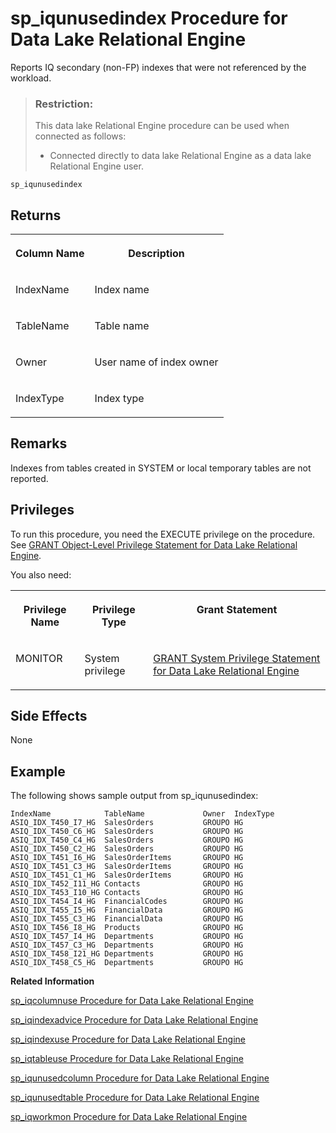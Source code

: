 <!-- loioa5bc6ce984f21015a5b1fbca46ba89ce -->

# sp\_iqunusedindex Procedure for Data Lake Relational Engine

Reports IQ secondary \(non-FP\) indexes that were not referenced by the workload.



> ### Restriction:  
> This data lake Relational Engine procedure can be used when connected as follows:
> 
> -   Connected directly to data lake Relational Engine as a data lake Relational Engine user.



```
sp_iqunusedindex 
```



<a name="loioa5bc6ce984f21015a5b1fbca46ba89ce__section_mhb_l4m_nbb"/>

## Returns


<table>
<tr>
<th valign="top">

Column Name



</th>
<th valign="top">

Description



</th>
</tr>
<tr>
<td valign="top">

IndexName



</td>
<td valign="top">

Index name



</td>
</tr>
<tr>
<td valign="top">

TableName



</td>
<td valign="top">

Table name



</td>
</tr>
<tr>
<td valign="top">

Owner



</td>
<td valign="top">

User name of index owner



</td>
</tr>
<tr>
<td valign="top">

IndexType



</td>
<td valign="top">

Index type



</td>
</tr>
</table>



<a name="loioa5bc6ce984f21015a5b1fbca46ba89ce__iq_refbb_1827"/>

## Remarks

Indexes from tables created in SYSTEM or local temporary tables are not reported.



<a name="loioa5bc6ce984f21015a5b1fbca46ba89ce__iq_refbb_1826"/>

## Privileges

To run this procedure, you need the EXECUTE privilege on the procedure. See [GRANT Object-Level Privilege Statement for Data Lake Relational Engine](../080-sql-statements/grant-object-level-privilege-statement-for-data-lake-relational-engine-a3e154f.md). 

You also need:


<table>
<tr>
<th valign="top">

Privilege Name



</th>
<th valign="top">

Privilege Type



</th>
<th valign="top">

Grant Statement



</th>
</tr>
<tr>
<td valign="top">

MONITOR



</td>
<td valign="top">

System privilege



</td>
<td valign="top">

[GRANT System Privilege Statement for Data Lake Relational Engine](../080-sql-statements/grant-system-privilege-statement-for-data-lake-relational-engine-a3dfcb0.md)



</td>
</tr>
</table>



## Side Effects

None



<a name="loioa5bc6ce984f21015a5b1fbca46ba89ce__iq_refbb_1829"/>

## Example

The following shows sample output from sp\_iqunusedindex:

```
IndexName            TableName             Owner  IndexType ASIQ_IDX_T450_I7_HG  SalesOrders           GROUPO HG 
ASIQ_IDX_T450_C6_HG  SalesOrders           GROUPO HG ASIQ_IDX_T450_C4_HG  SalesOrders           GROUPO HG 
ASIQ_IDX_T450_C2_HG  SalesOrders           GROUPO HG ASIQ_IDX_T451_I6_HG  SalesOrderItems       GROUPO HG 
ASIQ_IDX_T451_C3_HG  SalesOrderItems       GROUPO HG ASIQ_IDX_T451_C1_HG  SalesOrderItems       GROUPO HG 
ASIQ_IDX_T452_I11_HG Contacts              GROUPO HG ASIQ_IDX_T453_I10_HG Contacts              GROUPO HG 
ASIQ_IDX_T454_I4_HG  FinancialCodes        GROUPO HG ASIQ_IDX_T455_I5_HG  FinancialData         GROUPO HG 
ASIQ_IDX_T455_C3_HG  FinancialData         GROUPO HG ASIQ_IDX_T456_I8_HG  Products              GROUPO HG 
ASIQ_IDX_T457_I4_HG  Departments           GROUPO HG ASIQ_IDX_T457_C3_HG  Departments           GROUPO HG 
ASIQ_IDX_T458_I21_HG Departments           GROUPO HG ASIQ_IDX_T458_C5_HG  Departments           GROUPO HG
```

**Related Information**  


[sp\_iqcolumnuse Procedure for Data Lake Relational Engine](sp-iqcolumnuse-procedure-for-data-lake-relational-engine-a59fb88.md "Reports detailed usage information for columns accessed by the workload.")

[sp\_iqindexadvice Procedure for Data Lake Relational Engine](sp-iqindexadvice-procedure-for-data-lake-relational-engine-a5ab8bc.md "Displays stored index advice messages. Optionally clears advice storage.")

[sp\_iqindexuse Procedure for Data Lake Relational Engine](sp-iqindexuse-procedure-for-data-lake-relational-engine-a5ae206.md "Reports detailed usage information for secondary (non-FP) indexes accessed by the workload.")

[sp\_iqtableuse Procedure for Data Lake Relational Engine](sp-iqtableuse-procedure-for-data-lake-relational-engine-a5bae03.md "Reports detailed usage information for tables accessed by the workload.")

[sp\_iqunusedcolumn Procedure for Data Lake Relational Engine](sp-iqunusedcolumn-procedure-for-data-lake-relational-engine-a5bbef3.md "Reports IQ columns that were not referenced by the workload.")

[sp\_iqunusedtable Procedure for Data Lake Relational Engine](sp-iqunusedtable-procedure-for-data-lake-relational-engine-a5bced3.md "Reports IQ tables that were not referenced by the workload.")

[sp\_iqworkmon Procedure for Data Lake Relational Engine](sp-iqworkmon-procedure-for-data-lake-relational-engine-a5c13d2.md "Controls collection of workload monitor usage information, and reports monitoring collection status. sp_iqworkmon collects information only for queries (SQL statements containing a FROM clause). You cannot use sp_iqworkmon for INSERT or LOAD statements.")

